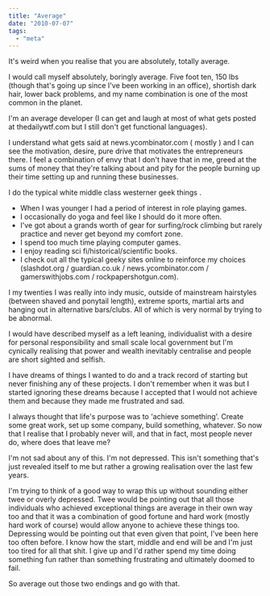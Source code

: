 ```yaml
---
title: "Average"
date: "2010-07-07"
tags: 
  - "meta"
---
```


It's weird when you realise that you are absolutely, totally average.

I would call myself absolutely, boringly average. Five foot ten, 150 lbs (though that's going up since I've been working in an office), shortish dark hair, lower back problems, and my name combination is one of the most common in the planet.

I'm an average developer (I can get and laugh at most of what gets posted at thedailywtf.com but I still don't get functional languages).

I understand what gets said at news.ycombinator.com ( mostly ) and I can see the motivation, desire, pure drive that motivates the entrepreneurs there. I feel a combination of envy that I don't have that in me, greed at the sums of money that they're talking about and pity for the people burning up their time setting up and running these businesses.

I do the typical white middle class westerner geek things .

- When I was younger I had a period of interest in role playing games.
- I occasionally do yoga and feel like I should do it more often.
- I've got about a grands worth of gear for surfing/rock climbing but rarely practice and never get beyond my comfort zone.
- I spend too much time playing computer games.
- I enjoy reading sci fi/historical/scientific books.
- I check out all the typical geeky sites online to reinforce my choices (slashdot.org / guardian.co.uk / news.ycombinator.com / gamerswithjobs.com / rockpapershotgun.com).

I my twenties I was really into indy music, outside of mainstream hairstyles (between shaved and ponytail length), extreme sports, martial arts and hanging out in alternative bars/clubs. All of which is very normal by trying to be abnormal.

I would have described myself as a left leaning, individualist with a desire for personal responsibility and small scale local government but I'm cynically realising that power and wealth inevitably centralise and people are short sighted and selfish.

I have dreams of things I wanted to do and a track record of starting but never finishing any of these projects. I don't remember when it was but I started ignoring these dreams because I accepted that I would not achieve them and because they made me frustrated and sad.

I always thought that life's purpose was to 'achieve something'. Create some great work, set up some company, build something, whatever. So now that I realise that I probably never will, and that in fact, most people never do, where does that leave me?

I'm not sad about any of this. I'm not depressed. This isn't something that's just revealed itself to me but rather a growing realisation over the last few years.

I'm trying to think of a good way to wrap this up without sounding either twee or overly depressed. Twee would be pointing out that all those individuals who achieved exceptional things are average in their own way too and that it was a combination of good fortune and hard work (mostly hard work of course) would allow anyone to achieve these things too. Depressing would be pointing out that even given that point, I've been here too often before. I know how the start, middle and end will be and I'm just too tired for all that shit. I give up and I'd rather spend my time doing something fun rather than something frustrating and ultimately doomed to fail.

So average out those two endings and go with that.
